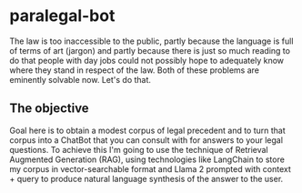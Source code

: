 # paralegal-bot
The law is too inaccessible to the public, partly because the language is full of terms of art (jargon) and partly because there is just so much reading to do that people with day jobs could not possibly hope to adequately know where they stand in respect of the law. Both of these problems are eminently solvable now. Let's do that.

## The objective
Goal here is to obtain a modest corpus of legal precedent and to turn that corpus into a ChatBot that you can consult with for answers to your legal questions. To achieve this I'm going to use the technique of Retrieval Augmented Generation (RAG), using technologies like LangChain to store my corpus in vector-searchable format and Llama 2 prompted with context + query to produce natural language synthesis of the answer to the user.  
